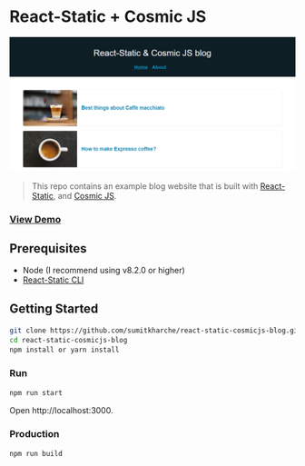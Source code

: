 # React-Static + Cosmic JS

![react-static-cosmicjs-blog](public/thumbnail.PNG "The index page of the starter blog")

> This repo contains an example blog website that is built with [React-Static](https://react-static.js.org), and [Cosmic JS](https://www.cosmicjs.com).

### [View Demo](https://cosmicjs.com/apps/react-static-blog)

## Prerequisites

- Node (I recommend using v8.2.0 or higher)
- [React-Static CLI](https://react-static.js.org)

## Getting Started

``` bash
git clone https://github.com/sumitkharche/react-static-cosmicjs-blog.git
cd react-static-cosmicjs-blog
npm install or yarn install
```
### Run
``` bash
npm run start
```
Open http://localhost:3000.

### Production
``` bash
npm run build
```
